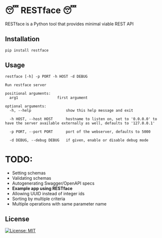 # 😴 RESTface 😴

RESTface is a Python tool that provides minimal viable REST API

## Installation

```pip install restface```

## Usage

```
restface [-h] -p PORT -h HOST -d DEBUG

Run restface server

positional arguments:
  arg1                  first argument

optional arguments:
  -h, --help                show this help message and exit
  
  -h HOST, --host HOST      hostname to listen on, set to '0.0.0.0' to have the server available externally as well, defaults to '127.0.0.1'
  
  -p PORT, --port PORT      port of the webserver, defaults to 5000
  
  -d DEBUG, --debug DEBUG   if given, enable or disable debug mode
```

# TODO:

- Setting schemas
- Validating schemas
- Autogenerating Swagger/OpenAPI specs
- **Example app using RESTface**
- Allowing UUID instead of integer ids
- Sorting by multiple criteria
- Multiple operations with same parameter name

## License

[![License: MIT](https://img.shields.io/badge/License-MIT-yellow.svg)](https://opensource.org/licenses/MIT)
